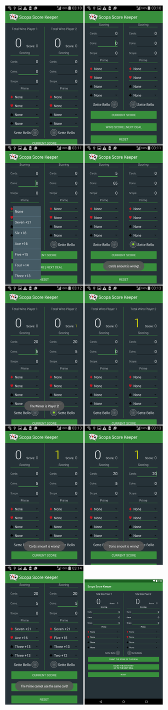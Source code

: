 <p align="center">
  <img src="Screenshot_2017-04-11-03-10-33.png" width="250"/>
  <img src="Screenshot_2017-04-11-03-11-00.png" width="250"/>
  <img src="Screenshot_2017-04-11-03-11-19.png" width="250"/>
  <img src="Screenshot_2017-04-11-03-11-44.png" width="250"/>
  <img src="Screenshot_2017-04-11-03-12-55.png" width="250"/>
  <img src="Screenshot_2017-04-11-03-13-05.png" width="250"/>
  <img src="Screenshot_2017-04-11-03-13-50.png" width="250"/>
  <img src="Screenshot_2017-04-11-03-13-59.png" width="250"/>
  <img src="Screenshot_2017-04-11-03-14-50.png" width="250"/>
  <img src="2017-04-09_184505.png" width="250"/>
</p>
